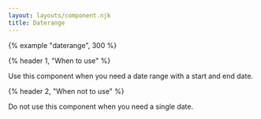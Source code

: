 ```yaml
---
layout: layouts/component.njk
title: Daterange
---
```


{% example "daterange", 300 %}

{% header 1, "When to use" %}

Use this component when you need a date range with a start and end date.

{% header 2, "When not to use" %}

Do not use this component when you need a single date.
